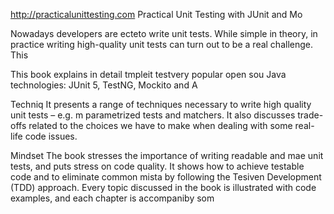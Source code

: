 
http://practicalunittesting.com
Practical Unit Testing with JUnit and Mo



Nowadays developers are ecteto write unit tests. While simple in theory, in practice writing high-quality unit tests can turn out to be a real challenge. This 


This book explains in detail  tmpleit testvery popular open sou Java technologies: JUnit 5, TestNG, Mockito and A




Techniq
It presents a range of techniques necessary to write high quality unit tests – e.g. m parametrized tests and matchers. It also discusses trade-offs related to the choices we have to make when dealing with some real-life code issues.

Mindset
The book stresses the importance of writing readable and mae unit tests, and puts  stress on code quality. It shows how to achieve testable code and to eliminate common mista by following the Tesiven Development (TDD) approach. Every topic discussed in the book is illustrated with code examples, and each chapter is accompaniby som














